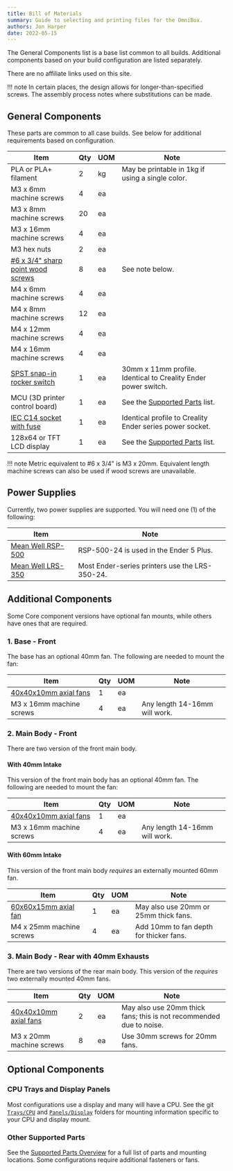 ```yaml
---
title: Bill of Materials
summary: Guide to selecting and printing files for the OmniBox.
authors: Jon Harper
date: 2022-05-15
---
```


The General Components list is a base list common to all builds. Additional components based on your build configuration are listed separately.

There are no affiliate links used on this site.

!!! note
    In certain places, the design allows for longer-than-specified screws. The assembly process notes where substitutions can be made.

## General Components

These parts are common to all case builds. See below for additional requirements based on configuration.

| Item                                   | Qty | UOM | Note                                                     |
|----------------------------------------|-----|-----|----------------------------------------------------------|
| PLA or PLA+ filament                   | 2   | kg  | May be printable in 1kg if using a single color.         |
| M3 x 6mm machine screws                | 4   | ea  |                                                          |
| M3 x 8mm machine screws                | 20  | ea  |                                                          |
| M3 x 16mm machine screws               | 4   | ea  |                                                          |
| M3 hex nuts                            | 2   | ea  |                                                          |
| [#6 x 3/4" sharp point wood screws][1] | 8   | ea  | See note below.                                          |
| M4 x 6mm machine screws                | 4   | ea  |                                                          |
| M4 x 8mm machine screws                | 12  | ea  |                                                          |
| M4 x 12mm machine screws               | 4   | ea  |                                                          |
| M4 x 16mm machine screws               | 4   | ea  |                                                          |
| [SPST snap-in rocker switch][2]        | 1   | ea  | 30mm x 11mm profile. Identical to Creality Ender power switch. |
| MCU (3D printer control board)         | 1   | ea  | See the [Supported Parts][8] list.                       |
| [IEC C14 socket with fuse][3]          | 1   | ea  | Identical profile to Creality Ender series power socket. |
| 128x64 or TFT LCD display              | 1   | ea  | See the [Supported Parts][8] list.                       |

!!! note
    Metric equivalent to #6 x 3/4" is M3 x 20mm. Equivalent length machine screws can also be used if wood screws are unavailable.

## Power Supplies

Currently, two power supplies are supported. You will need one (1) of the following:

| Item                              | Note                                                     |
|-----------------------------------|----------------------------------------------------------|
| [Mean Well RSP-500][5]            | RSP-500-24 is used in the Ender 5 Plus.                  |
| [Mean Well LRS-350][4]            | Most Ender-series printers use the LRS-350-24.           |

## Additional Components

Some Core component versions have optional fan mounts, while others have ones that are required.

### 1. Base - Front

The base has an optional 40mm fan. The following are needed to mount the fan:

| Item                              | Qty | UOM | Note                                                     |
|-----------------------------------|-----|-----|----------------------------------------------------------|
| [40x40x10mm axial fans][6]        | 1   | ea  |                                                          |
| M3 x 16mm machine screws          | 4   | ea	| Any length 14-16mm will work.                            |

### 2. Main Body - Front

There are two version of the front main body.

#### With 40mm Intake

This version of the front main body has an optional 40mm fan. The following are needed to mount the fan:

| Item                              | Qty | UOM | Note                                                     |
|-----------------------------------|-----|-----|----------------------------------------------------------|
| [40x40x10mm axial fans][6]        | 1   | ea  |                                                          |
| M3 x 16mm machine screws          | 4   | ea	| Any length 14-16mm will work.                            |

#### With 60mm Intake

This version of the front main body *requires* an externally mounted 60mm fan.

| Item                              | Qty | UOM | Note                                                     |
|-----------------------------------|-----|-----|----------------------------------------------------------|
| [60x60x15mm axial fan][7]         | 1   | ea  | May also use 20mm or 25mm thick fans.                    |
| M4 x 25mm machine screws          | 4   | ea  | Add 10mm to fan depth for thicker fans.                  |

### 3. Main Body - Rear with 40mm Exhausts

There are two versions of the rear main body. This version of the *requires* two externally mounted 40mm fans.

| Item                              | Qty | UOM | Note                                                     |
|-----------------------------------|-----|-----|----------------------------------------------------------|
| [40x40x10mm axial fans][6]        | 2   | ea  | May also use 20mm thick fans; this is not recommended due to noise. |
| M3 x 20mm machine screws          | 8   | ea	| Use 30mm screws for 20mm fans.                           |

## Optional Components

### CPU Trays and Display Panels

Most configurations use a display and many will have a CPU. See the git [`Trays/CPU`][9] and [`Panels/Display`][10] folders for mounting information specific to your CPU and display mount.

### Other Supported Parts

See the [Supported Parts Overview][8] for a full list of parts and mounting locations. Some configurations require additional fasteners or fans.

[1]: https://www.amazon.com/gp/product/B08LV4D8SB
[2]: https://www.amazon.com/gp/product/B07QQ22DTB
[3]: https://www.amazon.com/gp/product/B081ZFHRGW
[4]: https://www.meanwell.com/webapp/product/search.aspx?prod=LRS-350
[5]: https://www.meanwell.com/webapp/product/search.aspx?prod=RSP-500
[6]: https://www.amazon.com/dp/B08R9L9YR2
[7]: https://www.amazon.com/Wathai-Exhaust-Cooler-Brushless-Cooling/dp/B07Q2JRYZR
[8]: support/index.md
[9]: https://github.com/jon-harper/OmniBox/tree/main/Trays/CPU
[10]: https://github.com/jon-harper/OmniBox/tree/main/Panels/Display